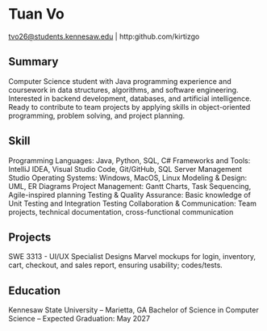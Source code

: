 # Tuan Vo 
tvo26@students.kennesaw.edu | http:github.com/kirtizgo 

## Summary
Computer Science student with Java programming experience and coursework in data structures, algorithms, and software engineering. Interested in backend development, databases, and artificial intelligence. Ready to contribute to team projects by applying skills in object-oriented programming, problem solving, and project planning.

## Skill
Programming Languages: Java, Python, SQL, C#
Frameworks and Tools: IntelliJ IDEA, Visual Studio Code, Git/GitHub, SQL Server Management Studio
Operating Systems: Windows, MacOS, Linux
Modeling & Design: UML, ER Diagrams
Project Management: Gantt Charts, Task Sequencing, Agile-inspired planning
Testing & Quality Assurance: Basic knowledge of Unit Testing and Integration Testing
Collaboration & Communication: Team projects, technical documentation, cross-functional communication

## Projects
SWE 3313 - UI/UX Specialist
Designs Marvel mockups for login, inventory, cart, checkout, and sales report, ensuring usability; codes/tests.

## Education
Kennesaw State University – Marietta, GA
Bachelor of Science in Computer Science – Expected Graduation: May 2027


